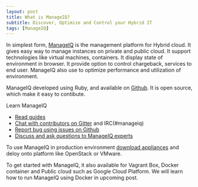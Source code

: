 ```yaml
---
layout: post
title: What is ManageIQ?
subtitle: Discover, Optimize and Control your Hybrid IT
tags: [ManageIQ]
---
```


In simplest form, [ManageIQ](http://manageiq.org) is the management platform for Hybrid cloud. It gives easy way to manage instances on private and public cloud. It support technologies like virtual machines, containers. It display state of environment in browser. It provide option to control chargeback, services to end user. ManageIQ also use to optimize performance and utilization of environment.

ManageIQ developed using Ruby, and available on [Github](https://github.com/ManageIQ/manageiq). It is open source, which make it easy to contibute.

Learn ManageIQ

- [Read guides](https://github.com/ManageiQ/guides)
- [Chat with contributors on Gitter](https://gitter.im/ManageIQ/manageiq) and IRC(#manageiq)
- [Report bug using issues on Github](https://github.com/ManageIQ/manageiq/issues?state=open)
- [Discuss and ask questions to ManageIQ experts](http://talk.manageiq.org)

To use ManageIQ in production environment [download appliances](http://manageiq.org/download) and deloy onto platform like OpenStack or VMware.

To get started with ManageIQ, it also available for Vagrant Box, Docker container and Public cloud such as Google Cloud Platform. We will learn how to run ManageIQ using Docker in upcoming post.



